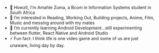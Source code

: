 - 👋 Howzit, I’m Amahle Zuma, a Bcom in Information Systems student in South Africa
- 👀 I’m interested in Reading, Working Out, Building projects, Anime, Film, Music and messing around with my mates
- 🌱 I’m currently learning Android Development...still experimenting between flutter, React Native and Android Studio
- ⚡ Fun fact: I think life is one video game and some of us are just unaware, living day by day.
  
